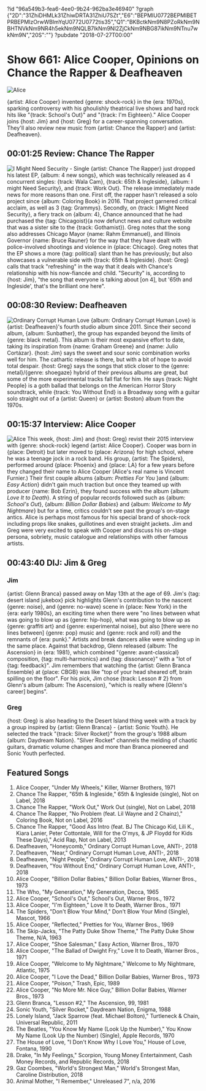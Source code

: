 ?id "96a549b3-fea6-4ee0-9b24-962ba3e46940"
?graph {"2D":"31ZhiDHMLk31ZhiwDRTA31ZhiU7SZt","E6":"BEPMIU0772BEPMIBETPRBEPMIzOrwWBImYqU0772U0772tis35","Q1":"BKBctkNm9N8PZoRkNm9NBHTNVkNm9NR4h5ekNm9NQLB7lkNm9NI2ZjCkNm9NBG87ikNm9NTnu7wkNm9N","20S":""}
?pubdate "2018-07-27T00:00"
# Show 661: Alice Cooper, Opinions on Chance the Rapper & Deafheaven

![Alice](https://static.soundopinions.org/images/2018/alice_cooper2.jpg)

{artist: Alice Cooper} invented {genre: shock-rock} in the {era: 1970s}, sparking controversy with his ghoulishly theatrical live shows and hard rock hits like "{track: School's Out}" and "{track: I'm Eighteen}." Alice Cooper joins {host: Jim} and {host: Greg} for a career-spanning conversation. They'll also review new music from {artist: Chance the Rapper} and {artist: Deafheaven}.


## 00:01:25 Review: Chance The Rapper
![I Might Need Security - Single](https://static.soundopinions.org/assets/661/2D0.jpg)
{artist: Chance The Rapper} just dropped his latest EP, {album: 4 new songs}, which was technically released as 4 concurrent singles: {track: Wala Cam}, {track: 65th & Ingleside}, {album: I might Need Security}, and {track: Work Out}. The release immediately made news for more reasons than one. First off, the rapper hasn't released a solo project since {album: Coloring Book} in 2016. That project garnered critical acclaim, as well as 3 {tag: Grammys}. Secondly, on {track: I Might Need Security}, a fiery track on {album: 4}, Chance announced that he had purchased the {tag: Chicagoist}(a now defunct news and culture website that was a sister site to the {track: Gothamist}). Greg notes that the song also addresses Chicago Mayor {name: Rahm Emmanuel}, and Illinois Governor {name: Bruce Rauner} for the way that they have dealt with police-involved shootings and violence in {place: Chicago}. Greg notes that the EP shows a more {tag: political} slant than he has previously; but also showcases a vulnerable side with {track: 65th & Ingleside}. {host: Greg} calls that track "refreshing" in the way that it deals with Chance's relationship with his now-fiancée and child. "Security" is, according to {host: Jim}, "the song that everyone is talking about [on 4], but '65th and Ingleside', that's the brilliant one here".

## 00:08:30 Review: Deafheaven
![Ordinary Corrupt Human Love](https://static.soundopinions.org/assets/661/E60.jpg)
{album: Ordinary Corrupt Human Love} is {artist: Deafheaven}'s fourth studio album since 2011. Since their second album, {album: Sunbather}, the group has expanded beyond the limits of {genre: black metal}. This album is their most expansive effort to date, taking its inspiration from {name: Graham Greene} and {name: Julio Cortázar}. 
{host: Jim} says the sweet and sour sonic combination works well for him. The cathartic release is there, but with a bit of hope to avoid total despair. 
{host: Greg} says the songs that stick closer to the {genre: metal}/{genre: shoegaze} hybrid of their previous albums are great, but some of the more experimental tracks fall flat for him. He says {track: Night People} is a goth ballad that belongs on the American Horror Story soundtrack, while {track: You Without End} is a Broadway song with a guitar solo straight out of a {artist: Queen} or {artist: Boston} album from the 1970s. 

## 00:15:37 Interview: Alice Cooper
![Alice](https://static.soundopinions.org/assets/661/Q10.jpg)
This week, {host: Jim} and {host: Greg} revist their 2015 interview with {genre: shock-rock} legend {artist: Alice Cooper}. Cooper was born in {place: Detroit} but later moved to {place: Arizona} for high school, where he was a teenage jock in a rock band. His group, {artist: The Spiders}, performed around {place: Phoenix} and {place: LA} for a few years before they changed their name to Alice Cooper (Alice's real name is Vincent Furnier.) Their first couple albums {album: *Pretties For You* }and {album: *Easy Action*} didn't gain much traction but once they teamed up with producer {name: Bob Ezrin}, they found success with the album {album: *Love It to Death*}. A string of popular records followed such as {album: *School's Out*}, {album: *Billion Dollar Babies*} and {album: *Welcome to My Nightmare*} but for a time, critics couldn't see past the group's on-stage antics. Alice is perhaps most famous for his special brand of shock-rock including props like snakes, guillotines and even straight jackets. Jim and Greg were very excited to speak with Cooper and discuss his on-stage persona, sobriety, music catalogue and relationships with other famous artists.

## 00:43:40 DIJ: Jim & Greg

###   Jim
{artist: Glenn Branca} passed away on May 13th at the age of 69. Jim's {tag: desert island jukebox} pick highlights Glenn's contribution to the nascent {genre: noise}, and {genre: no-wave} scene in {place: New York} in the {era: early 1980s}, an exciting time when there were "no lines between what was going to blow up as {genre: hip-hop}, what was going to blow up as {genre: graffiti art} and {genre: experimental noise}, but also [there were no lines between] {genre: pop} music and {genre: rock and roll} and the remnants of {era: punk}." Artists and break dancers alike were winding up in the same place. Against that backdrop, Glenn released {album: The Ascension} in {era: 1981}, which combined "{genre: avant-classical} composition, {tag: multi-harmonics} and {tag: dissonance}" with a "lot of {tag: feedback}". Jim remembers that watching the {artist: Glenn Branca Ensemble} at {place: CBGB} was like "top of your head sheared off, brain spilling on the floor". For his pick, Jim chose {track: Lesson # 2} from Glenn's album {album: The Ascension}, "which is really where [Glenn's career] begins".

###  Greg
{host: Greg} is also heading to the Desert Island thing week with a track by a group inspired by {artist: Glenn Branca} - {artist: Sonic Youth}. He selected the track "{track: Silver Rocket}" from the group's 1988 album {album: Daydream Nation}. "Silver Rocket" channels the melding of chaotic guitars, dramatic volume changes and more than Branca pioneered and Sonic Youth perfected.

## Featured Songs
1. Alice Cooper, "Under My Wheels," Killer, Warner Brothers, 1971
1. Chance The Rapper, "65th & Ingleside," 65th & Ingleside (single), Not on Label, 2018
1. Chance The Rapper, "Work Out," Work Out (single), Not on Label, 2018
1. Chance The Rapper, "No Problem (feat. Lil Wayne and 2 Chainz)," Coloring Book, Not on Label, 2016
1. Chance The Rapper, "Good Ass Intro (feat. BJ The Chicago Kid, Lili K., Kiara Lanier, Peter Cottontale, Will for the O'mys, & JP Floydd for Kids These Days)," Acid Rap, Not on Label, 2013
1. Deafheaven, "Honeycomb," Ordinary Corrupt Human Love, ANTI-, 2018
1. Deafheaven, "Near," Ordinary Corrupt Human Love, ANTI-, 2018
1. Deafheaven, "Night People," Ordinary Corrupt Human Love, ANTI-, 2018
1. Deafheaven, "You Without End," Ordinary Corrupt Human Love, ANTI-, 2018
1. Alice Cooper, "Billion Dollar Babies," Billion Dollar Babies, Warner Bros., 1973
1. The Who, "My Generation," My Generation, Decca, 1965
1. Alice Cooper, "School's Out," School's Out, Warner Bros., 1972
1. Alice Cooper, "I'm Eighteen," Love It to Death, Warner Bros., 1971
1. The Spiders, "Don't Blow Your Mind," Don't Blow Your Mind (Single), Mascot, 1966
1. Alice Cooper, "Reflected," Pretties for You, Warner Bros., 1969
1. The Skip-Jacks, "The Patty Duke Show Theme," The Patty Duke Show Theme, N/A, 1963
1. Alice Cooper, "Shoe Salesman," Easy Action, Warner Bros., 1970
1. Alice Cooper, "The Ballad of Dwight Fry," Love It to Death, Warner Bros., 1971
1. Alice Cooper, "Welcome to My Nightmare," Welcome to My Nightmare, Atlantic, 1975
1. Alice Cooper, "I Love the Dead," Billion Dollar Babies, Warner Bros., 1973
1. Alice Cooper, "Poison," Trash, Epic, 1989
1. Alice Cooper, "No More Mr. Nice Guy," Billion Dollar Babies, Warner Bros., 1973
1. Glenn Branca, "Lesson #2," The Ascension, 99, 1981
1. Sonic Youth, "Silver Rocket," Daydream Nation, Enigma, 1988
1. Lonely Island, "Jack Sparrow (feat. Michael Bolton)," Turtleneck & Chain, Universal Republic, 2011
1. The Beatles, "You Know My Name (Look Up the Number)," You Know My Name (Look Up the Number) (Single), Apple Records, 1970
1. The House of Love, "I Don't Know Why I Love You," House of Love, Fontana, 1990
1. Drake, "In My Feelings," Scorpion, Young Money Entertainment, Cash Money Records, and Republic Records, 2018
1. Gaz Coombes, "World's Strongest Man," World's Strongest Man, Caroline Distribution, 2018
1. Animal Mother, "I Remember," Unreleased 7", n/a, 2016